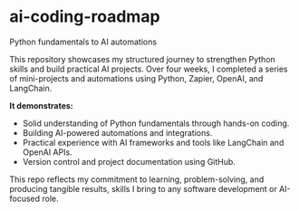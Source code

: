 # ai-coding-roadmap
Python fundamentals to AI automations

This repository showcases my structured journey to strengthen Python skills and build practical AI projects. Over four weeks, I completed a series of mini-projects and automations using Python, Zapier, OpenAI, and LangChain.

**It demonstrates:**
- Solid understanding of Python fundamentals through hands-on coding.
- Building AI-powered automations and integrations.
- Practical experience with AI frameworks and tools like LangChain and OpenAI APIs.
- Version control and project documentation using GitHub.

This repo reflects my commitment to learning, problem-solving, and producing tangible results, skills I bring to any software development or AI-focused role.
